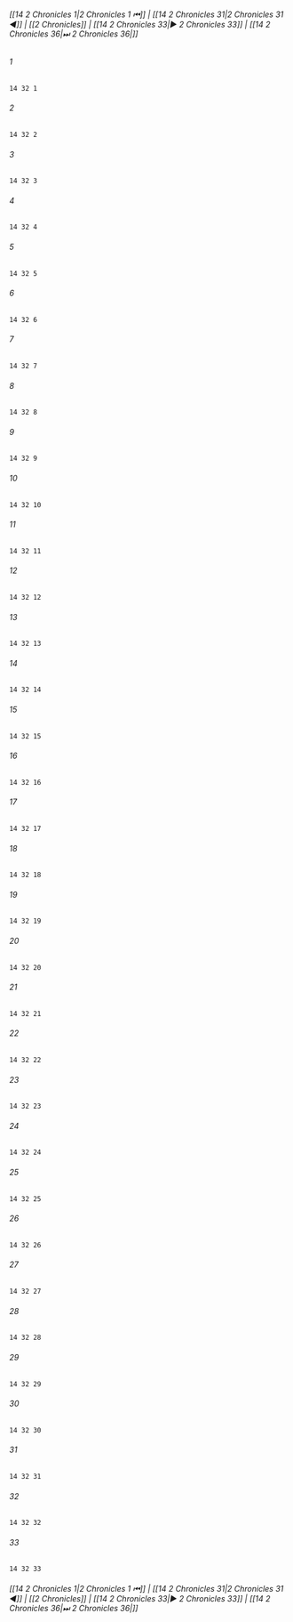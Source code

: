 
###### [[14 2 Chronicles 1|2 Chronicles 1 ⏮]] | [[14 2 Chronicles 31|2 Chronicles 31 ◀]] | [[2 Chronicles]] | [[14 2 Chronicles 33|▶ 2 Chronicles 33]] | [[14 2 Chronicles 36|⏭ 2 Chronicles 36|]]

###### 1
``` verse
14 32 1 
```
###### 2
``` verse
14 32 2 
```
###### 3
``` verse
14 32 3 
```
###### 4
``` verse
14 32 4 
```
###### 5
``` verse
14 32 5 
```
###### 6
``` verse
14 32 6 
```
###### 7
``` verse
14 32 7 
```
###### 8
``` verse
14 32 8 
```
###### 9
``` verse
14 32 9 
```
###### 10
``` verse
14 32 10 
```
###### 11
``` verse
14 32 11 
```
###### 12
``` verse
14 32 12 
```
###### 13
``` verse
14 32 13 
```
###### 14
``` verse
14 32 14 
```
###### 15
``` verse
14 32 15 
```
###### 16
``` verse
14 32 16 
```
###### 17
``` verse
14 32 17 
```
###### 18
``` verse
14 32 18 
```
###### 19
``` verse
14 32 19 
```
###### 20
``` verse
14 32 20 
```
###### 21
``` verse
14 32 21 
```
###### 22
``` verse
14 32 22 
```
###### 23
``` verse
14 32 23 
```
###### 24
``` verse
14 32 24 
```
###### 25
``` verse
14 32 25 
```
###### 26
``` verse
14 32 26 
```
###### 27
``` verse
14 32 27 
```
###### 28
``` verse
14 32 28 
```
###### 29
``` verse
14 32 29 
```
###### 30
``` verse
14 32 30 
```
###### 31
``` verse
14 32 31 
```
###### 32
``` verse
14 32 32 
```
###### 33
``` verse
14 32 33 
```

###### [[14 2 Chronicles 1|2 Chronicles 1 ⏮]] | [[14 2 Chronicles 31|2 Chronicles 31 ◀]] | [[2 Chronicles]] | [[14 2 Chronicles 33|▶ 2 Chronicles 33]] | [[14 2 Chronicles 36|⏭ 2 Chronicles 36|]]

